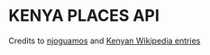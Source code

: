 # KENYA PLACES API
Credits to <a href="#">njoguamos</a> and <a href="#">Kenyan Wikipedia entries</a>
